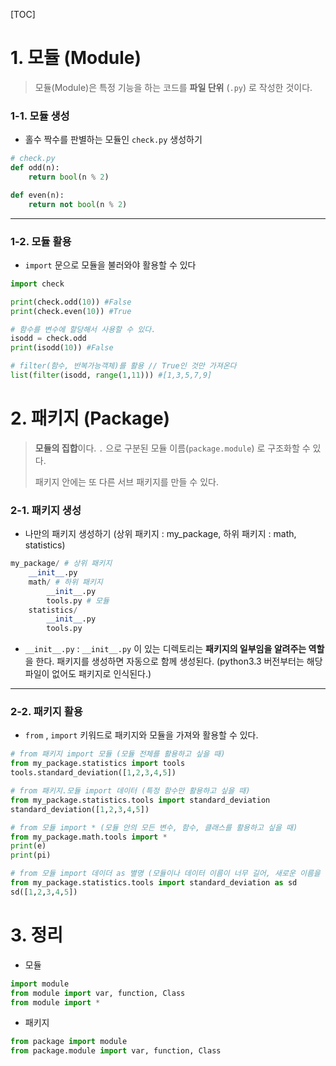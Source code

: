 [TOC]

# 1. 모듈 (Module)

> 모듈(Module)은 특정 기능을 하는 코드를 **파일 단위** (`.py`) 로 작성한 것이다.



### 1-1. 모듈 생성

- 홀수 짝수를 판별하는 모듈인 `check.py` 생성하기

```python
# check.py
def odd(n):
    return bool(n % 2)

def even(n):
    return not bool(n % 2)
```



---



### 1-2. 모듈 활용

- `import`  문으로 모듈을 불러와야 활용할 수 있다

```python
import check

print(check.odd(10)) #False
print(check.even(10)) #True

# 함수를 변수에 할당해서 사용할 수 있다.
isodd = check.odd
print(isodd(10)) #False

# filter(함수, 반복가능객체)를 활용 // True인 것만 가져온다
list(filter(isodd, range(1,11))) #[1,3,5,7,9]
```



# 2. 패키지 (Package)

> **모듈의 집합**이다.  `.` 으로 구분된 모듈 이름(`package.module`) 로 구조화할 수 있다. 
>
> 패키지 안에는 또 다른 서브 패키지를 만들 수 있다.



### 2-1. 패키지 생성

- 나만의 패키지 생성하기 (상위 패키지 : my_package, 하위 패키지 : math, statistics)

```python
my_package/ # 상위 패키지
	__init__.py 
    math/ # 하위 패키지
    	__init__.py 
        tools.py # 모듈
    statistics/
    	__init__.py
        tools.py
```

- `__init__.py`  : `__init__.py` 이 있는 디렉토리는 **패키지의 일부임을 알려주는 역할**을 한다. 패키지를 생성하면 자동으로 함께 생성된다. (python3.3 버전부터는 해당 파일이 없어도 패키지로 인식된다.)



---



### 2-2. 패키지 활용

- `from` , `import` 키워드로 패키지와 모듈을 가져와 활용할 수 있다.

```python
# from 패키지 import 모듈 (모듈 전체를 활용하고 싶을 때)
from my_package.statistics import tools
tools.standard_deviation([1,2,3,4,5])
```

```python
# from 패키지.모듈 import 데이터 (특정 함수만 활용하고 싶을 때)
from my_package.statistics.tools import standard_deviation
standard_deviation([1,2,3,4,5])
```

```python
# from 모듈 import * (모듈 안의 모든 변수, 함수, 클래스를 활용하고 싶을 때)
from my_package.math.tools import *
print(e)
print(pi)
```

```python
# from 모듈 import 데이더 as 별명 (모듈이나 데이터 이름이 너무 길어, 새로운 이름을 지정할 때)
from my_package.statistics.tools import standard_deviation as sd
sd([1,2,3,4,5])
```



# 3. 정리

- 모듈

```python
import module
from module import var, function, Class
from module import *
```

- 패키지

```python
from package import module
from package.module import var, function, Class
```



